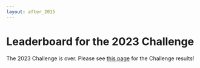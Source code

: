 ```yaml
---
layout: after_2015
---
```


# Leaderboard for the 2023 Challenge

The 2023 Challenge is over. Please see [this page](../results/) for the Challenge results!
